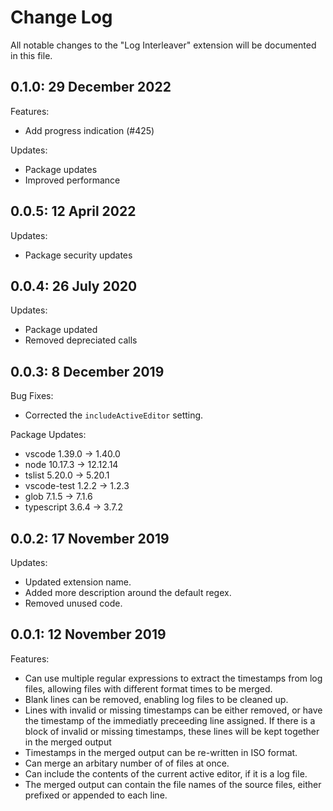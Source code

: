 # Change Log

All notable changes to the "Log Interleaver" extension will be documented in this file.

## 0.1.0: 29 December 2022

Features:

- Add progress indication (#425)

Updates:

- Package updates
- Improved performance

## 0.0.5: 12 April 2022

Updates:

- Package security updates

## 0.0.4: 26 July 2020

Updates:

- Package updated
- Removed depreciated calls

## 0.0.3: 8 December 2019

Bug Fixes:

- Corrected the `includeActiveEditor` setting.

Package Updates:

- vscode 1.39.0 -> 1.40.0
- node 10.17.3 -> 12.12.14
- tslist 5.20.0 -> 5.20.1
- vscode-test 1.2.2 -> 1.2.3
- glob 7.1.5 -> 7.1.6
- typescript 3.6.4 -> 3.7.2

## 0.0.2: 17 November 2019

Updates:

- Updated extension name.
- Added more description around the default regex.
- Removed unused code.

## 0.0.1: 12 November 2019

Features:

- Can use multiple regular expressions to extract the timestamps from log files, allowing files with different format times to be merged.
- Blank lines can be removed, enabling log files to be cleaned up.
- Lines with invalid or missing timestamps can be either removed, or have the timestamp of the immediatly preceeding line assigned. If there is a block of invalid or missing timestamps, these lines will be kept together in the merged output
- Timestamps in the merged output can be re-written in ISO format.
- Can merge an arbitary number of of files at once.
- Can include the contents of the current active editor, if it is a log file.
- The merged output can contain the file names of the source files, either prefixed or appended to each line.
